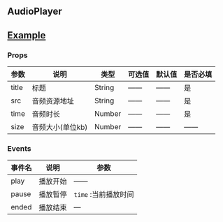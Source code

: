 ## AudioPlayer 


## [Example](http://localhost/demo/audio-player)

### Props

| 参数          | 说明            						| 类型    | 可选值    | 默认值         | 是否必填|
|---------------| -------------------------------------- | ------- | --------------- | ------------- |------|
| title | 标题 | String | —— | —— | 是 |
| src | 音频资源地址 | String | —— | —— | 是 |
| time	| 音频时长	| Number	| ——	|	——	|	是	|
| size	| 音频大小(单位kb)	| Number	| ——	|	——	|	——	|


### Events
| 事件名         | 说明                                                                 | 参数 |
|----------------|---------------------------------------------------------------------|------|
| play | 播放开始 | ——    |
| pause | 播放暂停 | ` time ` :当前播放时间    |
| ended | 播放结束 | —    |